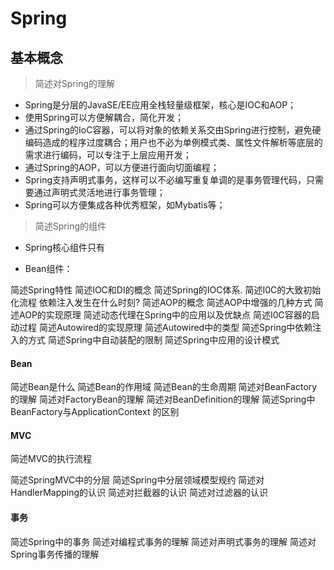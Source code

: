 # Spring 

## 基本概念

> 简述对Spring的理解

+ Spring是分层的JavaSE/EE应用全栈轻量级框架，核心是IOC和AOP；
+ 使用Spring可以方便解耦合，简化开发；
+ 通过Spring的IoC容器，可以将对象的依赖关系交由Spring进行控制，避免硬编码造成的程序过度耦合；用户也不必为单例模式类、属性文件解析等底层的需求进行编码，可以专注于上层应用开发；
+ 通过Spring的AOP，可以方便进行面向切面编程；
+ Spring支持声明式事务，这样可以不必编写重复单调的是事务管理代码，只需要通过声明式灵活地进行事务管理；
+ Spring可以方便集成各种优秀框架，如Mybatis等；



> 简述Spring的组件

+ Spring核心组件只有

+ Bean组件：

简述Spring特性
简述IOC和DI的概念
简述Spring的IOC体系.
简述I0C的大致初始化流程
依赖注入发生在什么时刻?
简述AOP的概念
简述AOP中增强的几种方式
简述AOP的实现原理
简述动态代理在Spring中的应用以及优缺点
简述I0C容器的启动过程
简述Autowired的实现原理
简述Autowired中的类型
简述Spring中依赖注入的方式
简述Spring中自动装配的限制
简述Spring中应用的设计模式

#### Bean

简述Bean是什么
简述Bean的作用域
简述Bean的生命周期
简述对BeanFactory的理解
简述对FactoryBean的理解
简述对BeanDefinition的理解
简述Spring中BeanFactory与ApplicationContext 的区别

#### MVC

简述MVC的执行流程

简述SpringMVC中的分层
简述Spring中分层领域模型规约
简述对HandlerMapping的认识
简述对拦截器的认识
简述对过滤器的认识

#### 事务

简述Spring中的事务
简述对编程式事务的理解
简述对声明式事务的理解
简述对Spring事务传播的理解